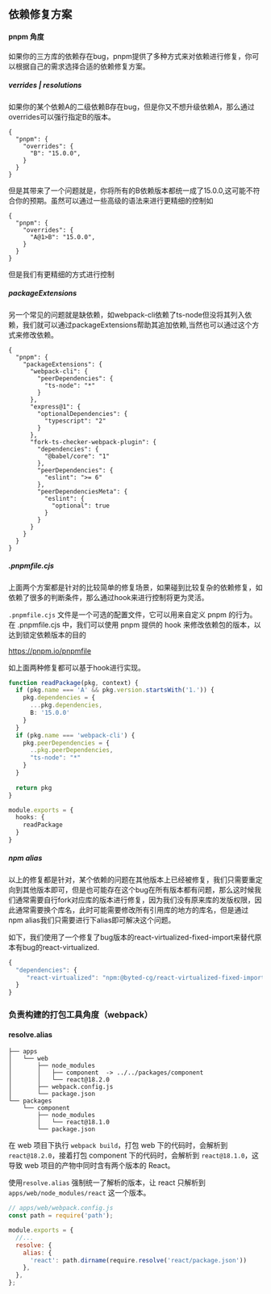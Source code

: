 ## 依赖修复方案

#### pnpm 角度

如果你的三方库的依赖存在bug，pnpm提供了多种方式来对依赖进行修复，你可以根据自己的需求选择合适的依赖修复方案。

##### verrides | resolutions

如果你的某个依赖A的二级依赖B存在bug，但是你又不想升级依赖A，那么通过overrides可以强行指定B的版本。

```Shell
{
  "pnpm": {
    "overrides": {
      "B": "15.0.0",
    }
  }
}
```

但是其带来了一个问题就是，你将所有的B依赖版本都统一成了15.0.0,这可能不符合你的预期。虽然可以通过一些高级的语法来进行更精细的控制如

```Shell
{
  "pnpm": {
    "overrides": {
      "A@1>B": "15.0.0",
    }
  }
}
```

但是我们有更精细的方式进行控制

##### packageExtensions

另一个常见的问题就是缺依赖，如webpack-cli依赖了ts-node但没将其列入依赖，我们就可以通过packageExtensions帮助其追加依赖,当然也可以通过这个方式来修改依赖。

```Shell
{
  "pnpm": {
    "packageExtensions": {
      "webpack-cli": {
        "peerDependencies": {
          "ts-node": "*"
        }
      },
      "express@1": {
        "optionalDependencies": {
          "typescript": "2"
        }
      },
      "fork-ts-checker-webpack-plugin": {
        "dependencies": {
          "@babel/core": "1"
        },
        "peerDependencies": {
          "eslint": ">= 6"
        },
        "peerDependenciesMeta": {
          "eslint": {
            "optional": true
          }
        }
      }
    }
  }
}
```

##### .pnpmfile.cjs

上面两个方案都是针对的比较简单的修复场景，如果碰到比较复杂的依赖修复，如依赖了很多的判断条件，那么通过hook来进行控制将更为灵活。

`.pnpmfile.cjs` 文件是一个可选的配置文件，它可以用来自定义 pnpm 的行为。在 .pnpmfile.cjs 中，我们可以使用 pnpm 提供的 hook 来修改依赖包的版本，以达到锁定依赖版本的目的

https://pnpm.io/pnpmfile

如上面两种修复都可以基于hook进行实现。

```TypeScript
function readPackage(pkg, context) {
  if (pkg.name === 'A' && pkg.version.startsWith('1.')) {
    pkg.dependencies = {
      ...pkg.dependencies,
      B: '15.0.0'
    }
  }
  if (pkg.name === 'webpack-cli') {
    pkg.peerDependencies = {
      ..pkg.peerDependencies,
      "ts-node": "*"
    }
  }
  
  return pkg
}

module.exports = {
  hooks: {
    readPackage
  }
}
```

##### npm alias

以上的修复都是针对，某个依赖的问题在其他版本上已经被修复，我们只需要重定向到其他版本即可，但是也可能存在这个bug在所有版本都有问题，那么这时候我们通常需要自行fork对应库的版本进行修复，因为我们没有原来库的发版权限，因此通常需要换个库名，此时可能需要修改所有引用库的地方的库名，但是通过npm alias我们只需要进行下alias即可解决这个问题。

如下，我们使用了一个修复了bug版本的react-virtualized-fixed-import来替代原本有bug的react-virtualized.

```TypeScript
{
  "dependencies": {
     "react-virtualized": "npm:@byted-cg/react-virtualized-fixed-import@9.22.3"
  }
}
```



### 负责构建的打包工具角度（webpack）

#### resolve.alias 

 ```
 ├── apps
 │   └── web
 │       ├── node_modules
 │       │   ├── component  -> ../../packages/component
 │       │   └── react@18.2.0
 │       ├── webpack.config.js
 │       └── package.json
 └── packages
     └── component
         ├── node_modules
         │   └── react@18.1.0
         └── package.json
 ```

在 web 项目下执行 `webpack build`，打包 web 下的代码时，会解析到 `react@18.2.0`，接着打包 component 下的代码时，会解析到 `react@18.1.0`，这导致 web 项目的产物中同时含有两个版本的 React。

使用`resolve.alias` 强制统一了解析的版本，让 react 只解析到 `apps/web/node_modules/react` 这一个版本。

```javascript
// apps/web/webpack.config.js
const path = require('path');

module.exports = {
  //...
  resolve: {
    alias: {
      'react': path.dirname(require.resolve('react/package.json'))
    },
  },
};
```

